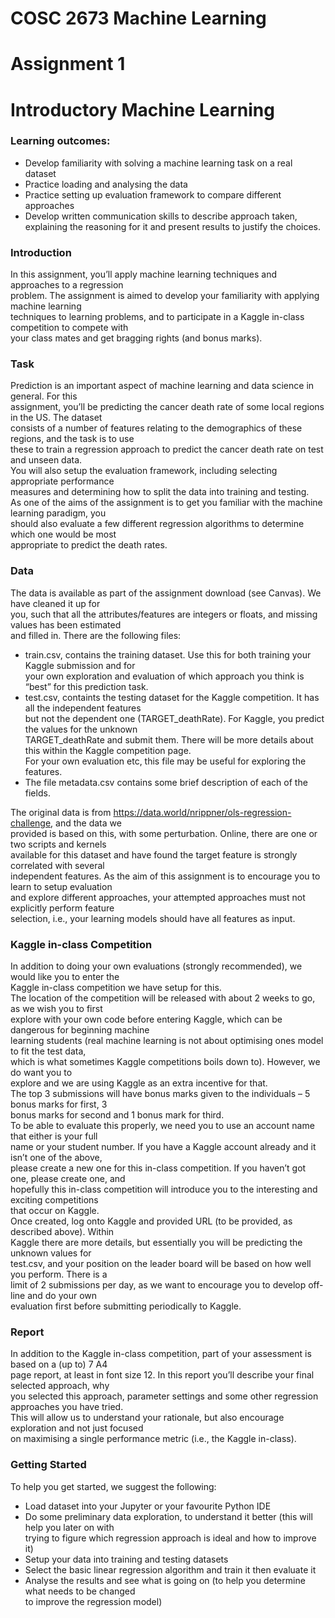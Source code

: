 # COSC 2673 Machine Learning

# Assignment 1

# Introductory Machine Learning

### Learning outcomes:
* Develop familiarity with solving a machine learning task on a real dataset
* Practice loading and analysing the data
* Practice setting up evaluation framework to compare different approaches
* Develop written communication skills to describe approach taken,  
  explaining the reasoning for it and present results to justify the choices.

### Introduction

In this assignment, you’ll apply machine learning techniques and approaches to a regression  
problem. The assignment is aimed to develop your familiarity with applying machine learning  
techniques to learning problems, and to participate in a Kaggle in-class competition to compete with  
your class mates and get bragging rights (and bonus marks).  

### Task

Prediction is an important aspect of machine learning and data science in general. For this  
assignment, you’ll be predicting the cancer death rate of some local regions in the US. The dataset  
consists of a number of features relating to the demographics of these regions, and the task is to use  
these to train a regression approach to predict the cancer death rate on test and unseen data.  
You will also setup the evaluation framework, including selecting appropriate performance  
measures and determining how to split the data into training and testing.  
As one of the aims of the assignment is to get you familiar with the machine learning paradigm, you  
should also evaluate a few different regression algorithms to determine which one would be most  
appropriate to predict the death rates.  


### Data

The data is available as part of the assignment download (see Canvas). We have cleaned it up for  
you, such that all the attributes/features are integers or floats, and missing values has been estimated  
and filled in. There are the following files:

* train.csv, contains the training dataset. Use this for both training your Kaggle submission and for  
  your own exploration and evaluation of which approach you think is “best” for this prediction task.
* test.csv, containts the testing dataset for the Kaggle competition. It has all the independent features  
  but not the dependent one (TARGET_deathRate). For Kaggle, you predict the values for the unknown  
  TARGET_deathRate and submit them. There will be more details about this within the Kaggle competition page.  
  For your own evaluation etc, this file may be useful for exploring the features.
* The file metadata.csv contains some brief description of each of the fields.
   
The original data is from https://data.world/nrippner/ols-regression-challenge, and the data we  
provided is based on this, with some perturbation. Online, there are one or two scripts and kernels  
available for this dataset and have found the target feature is strongly correlated with several  
independent features. As the aim of this assignment is to encourage you to learn to setup evaluation  
and explore different approaches, your attempted approaches must not explicitly perform feature  
selection, i.e., your learning models should have all features as input.  


### Kaggle in-class Competition

In addition to doing your own evaluations (strongly recommended), we would like you to enter the  
Kaggle in-class competition we have setup for this.  
The location of the competition will be released with about 2 weeks to go, as we wish you to first  
explore with your own code before entering Kaggle, which can be dangerous for beginning machine  
learning students (real machine learning is not about optimising ones model to fit the test data,  
which is what sometimes Kaggle competitions boils down to). However, we do want you to  
explore and we are using Kaggle as an extra incentive for that.  
The top 3 submissions will have bonus marks given to the individuals – 5 bonus marks for first, 3  
bonus marks for second and 1 bonus mark for third.  
To be able to evaluate this properly, we need you to use an account name that either is your full  
name or your student number. If you have a Kaggle account already and it isn’t one of the above,  
please create a new one for this in-class competition. If you haven’t got one, please create one, and  
hopefully this in-class competition will introduce you to the interesting and exciting competitions  
that occur on Kaggle.  
Once created, log onto Kaggle and provided URL (to be provided, as described above). Within  
Kaggle there are more details, but essentially you will be predicting the unknown values for  
test.csv, and your position on the leader board will be based on how well you perform. There is a  
limit of 2 submissions per day, as we want to encourage you to develop off-line and do your own  
evaluation first before submitting periodically to Kaggle.  


### Report

In addition to the Kaggle in-class competition, part of your assessment is based on a (up to) 7 A4  
page report, at least in font size 12. In this report you’ll describe your final selected approach, why  
you selected this approach, parameter settings and some other regression approaches you have tried.  
This will allow us to understand your rationale, but also encourage exploration and not just focused  
on maximising a single performance metric (i.e., the Kaggle in-class).   


### Getting Started

To help you get started, we suggest the following:

* Load dataset into your Jupyter or your favourite Python IDE
* Do some preliminary data exploration, to understand it better (this will help you later on with  
  trying to figure which regression approach is ideal and how to improve it)
* Setup your data into training and testing datasets
* Select the basic linear regression algorithm and train it then evaluate it
* Analyse the results and see what is going on (to help you determine what needs to be changed  
  to improve the regression model)
